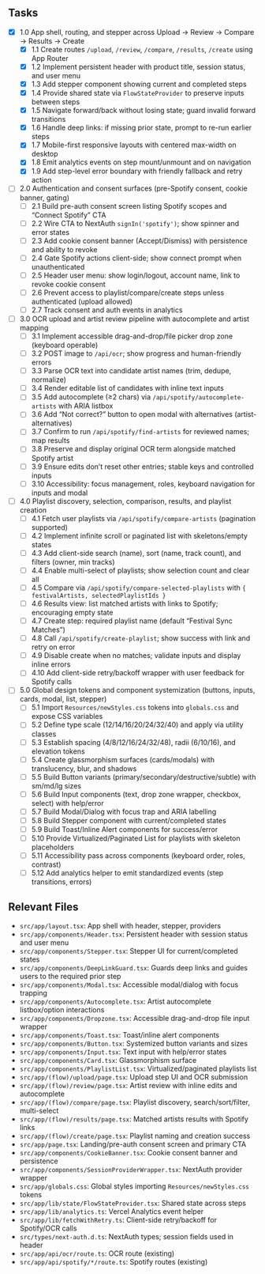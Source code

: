 ## Tasks

- [x] 1.0 App shell, routing, and stepper across Upload → Review → Compare → Results → Create
  - [x] 1.1 Create routes `/upload`, `/review`, `/compare`, `/results`, `/create` using App Router
  - [x] 1.2 Implement persistent header with product title, session status, and user menu
  - [x] 1.3 Add stepper component showing current and completed steps
  - [x] 1.4 Provide shared state via `FlowStateProvider` to preserve inputs between steps
  - [x] 1.5 Navigate forward/back without losing state; guard invalid forward transitions
  - [x] 1.6 Handle deep links: if missing prior state, prompt to re-run earlier steps
  - [x] 1.7 Mobile-first responsive layouts with centered max-width on desktop
  - [x] 1.8 Emit analytics events on step mount/unmount and on navigation
  - [x] 1.9 Add step-level error boundary with friendly fallback and retry action

- [ ] 2.0 Authentication and consent surfaces (pre-Spotify consent, cookie banner, gating)
  - [ ] 2.1 Build pre-auth consent screen listing Spotify scopes and “Connect Spotify” CTA
  - [ ] 2.2 Wire CTA to NextAuth `signIn('spotify')`; show spinner and error states
  - [ ] 2.3 Add cookie consent banner (Accept/Dismiss) with persistence and ability to revoke
  - [ ] 2.4 Gate Spotify actions client-side; show connect prompt when unauthenticated
  - [ ] 2.5 Header user menu: show login/logout, account name, link to revoke cookie consent
  - [ ] 2.6 Prevent access to playlist/compare/create steps unless authenticated (upload allowed)
  - [ ] 2.7 Track consent and auth events in analytics

- [ ] 3.0 OCR upload and artist review pipeline with autocomplete and artist mapping
  - [ ] 3.1 Implement accessible drag-and-drop/file picker drop zone (keyboard operable)
  - [ ] 3.2 POST image to `/api/ocr`; show progress and human-friendly errors
  - [ ] 3.3 Parse OCR text into candidate artist names (trim, dedupe, normalize)
  - [ ] 3.4 Render editable list of candidates with inline text inputs
  - [ ] 3.5 Add autocomplete (≥2 chars) via `/api/spotify/autocomplete-artists` with ARIA listbox
  - [ ] 3.6 Add “Not correct?” button to open modal with alternatives (artist-alternatives)
  - [ ] 3.7 Confirm to run `/api/spotify/find-artists` for reviewed names; map results
  - [ ] 3.8 Preserve and display original OCR term alongside matched Spotify artist
  - [ ] 3.9 Ensure edits don’t reset other entries; stable keys and controlled inputs
  - [ ] 3.10 Accessibility: focus management, roles, keyboard navigation for inputs and modal

- [ ] 4.0 Playlist discovery, selection, comparison, results, and playlist creation
  - [ ] 4.1 Fetch user playlists via `/api/spotify/compare-artists` (pagination supported)
  - [ ] 4.2 Implement infinite scroll or paginated list with skeletons/empty states
  - [ ] 4.3 Add client-side search (name), sort (name, track count), and filters (owner, min tracks)
  - [ ] 4.4 Enable multi-select of playlists; show selection count and clear all
  - [ ] 4.5 Compare via `/api/spotify/compare-selected-playlists` with `{ festivalArtists, selectedPlaylistIds }`
  - [ ] 4.6 Results view: list matched artists with links to Spotify; encouraging empty state
  - [ ] 4.7 Create step: required playlist name (default “Festival Sync Matches”)
  - [ ] 4.8 Call `/api/spotify/create-playlist`; show success with link and retry on error
  - [ ] 4.9 Disable create when no matches; validate inputs and display inline errors
  - [ ] 4.10 Add client-side retry/backoff wrapper with user feedback for Spotify calls

- [ ] 5.0 Global design tokens and component systemization (buttons, inputs, cards, modal, list, stepper)
  - [ ] 5.1 Import `Resources/newStyles.css` tokens into `globals.css` and expose CSS variables
  - [ ] 5.2 Define type scale (12/14/16/20/24/32/40) and apply via utility classes
  - [ ] 5.3 Establish spacing (4/8/12/16/24/32/48), radii (6/10/16), and elevation tokens
  - [ ] 5.4 Create glassmorphism surfaces (cards/modals) with translucency, blur, and shadows
  - [ ] 5.5 Build Button variants (primary/secondary/destructive/subtle) with sm/md/lg sizes
  - [ ] 5.6 Build Input components (text, drop zone wrapper, checkbox, select) with help/error
  - [ ] 5.7 Build Modal/Dialog with focus trap and ARIA labelling
  - [ ] 5.8 Build Stepper component with current/completed states
  - [ ] 5.9 Build Toast/Inline Alert components for success/error
  - [ ] 5.10 Provide Virtualized/Paginated List for playlists with skeleton placeholders
  - [ ] 5.11 Accessibility pass across components (keyboard order, roles, contrast)
  - [ ] 5.12 Add analytics helper to emit standardized events (step transitions, errors)

## Relevant Files

- `src/app/layout.tsx`: App shell with header, stepper, providers
- `src/app/components/Header.tsx`: Persistent header with session status and user menu
- `src/app/components/Stepper.tsx`: Stepper UI for current/completed states
- `src/app/components/DeepLinkGuard.tsx`: Guards deep links and guides users to the required prior step
- `src/app/components/Modal.tsx`: Accessible modal/dialog with focus trapping
- `src/app/components/Autocomplete.tsx`: Artist autocomplete listbox/option interactions
- `src/app/components/Dropzone.tsx`: Accessible drag-and-drop file input wrapper
- `src/app/components/Toast.tsx`: Toast/inline alert components
- `src/app/components/Button.tsx`: Systemized button variants and sizes
- `src/app/components/Input.tsx`: Text input with help/error states
- `src/app/components/Card.tsx`: Glassmorphism surface
- `src/app/components/PlaylistList.tsx`: Virtualized/paginated playlists list
- `src/app/(flow)/upload/page.tsx`: Upload step UI and OCR submission
- `src/app/(flow)/review/page.tsx`: Artist review with inline edits and autocomplete
- `src/app/(flow)/compare/page.tsx`: Playlist discovery, search/sort/filter, multi-select
- `src/app/(flow)/results/page.tsx`: Matched artists results with Spotify links
- `src/app/(flow)/create/page.tsx`: Playlist naming and creation success
- `src/app/page.tsx`: Landing/pre-auth consent screen and primary CTA
- `src/app/components/CookieBanner.tsx`: Cookie consent banner and persistence
- `src/app/components/SessionProviderWrapper.tsx`: NextAuth provider wrapper
- `src/app/globals.css`: Global styles importing `Resources/newStyles.css` tokens
- `src/app/lib/state/FlowStateProvider.tsx`: Shared state across steps
- `src/app/lib/analytics.ts`: Vercel Analytics event helper
- `src/app/lib/fetchWithRetry.ts`: Client-side retry/backoff for Spotify/OCR calls
- `src/types/next-auth.d.ts`: NextAuth types; session fields used in header
- `src/app/api/ocr/route.ts`: OCR route (existing)
- `src/app/api/spotify/*/route.ts`: Spotify routes (existing)


